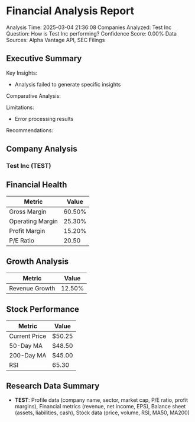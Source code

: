 # Financial Analysis Report

Analysis Time: 2025-03-04 21:36:08
Companies Analyzed: Test Inc
Question: How is Test Inc performing?
Confidence Score: 0.00%
Data Sources: Alpha Vantage API, SEC Filings

## Executive Summary

Key Insights:
- Analysis failed to generate specific insights

Comparative Analysis:


Limitations:
- Error processing results

Recommendations:


## Company Analysis


### Test Inc (TEST)

Financial Health
---------------
| Metric | Value |
|---|---|
| Gross Margin | 60.50% |
| Operating Margin | 25.30% |
| Profit Margin | 15.20% |
| P/E Ratio | 20.50 |

Growth Analysis
--------------
| Metric | Value |
|---|---|
| Revenue Growth | 12.50% |

Stock Performance
----------------
| Metric | Value |
|---|---|
| Current Price | $50.25 |
| 50-Day MA | $48.50 |
| 200-Day MA | $45.00 |
| RSI | 65.30 |

## Research Data Summary

- **TEST**: Profile data (company name, sector, market cap, P/E ratio, profit margins), Financial metrics (revenue, net income, EPS), Balance sheet (assets, liabilities, cash), Stock data (price, volume, RSI, MA50, MA200)